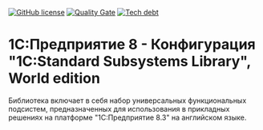 [![GitHub license](https://img.shields.io/github/license/1c-syntax/ssl_3_1_eng.svg?style=flat-square)](https://github.com/1c-syntax/ssl_3_1_eng/blob/develop/LICENSE.md)
[![Quality Gate](https://sonar.openbsl.ru/api/project_badges/measure?project=ssl_3_1_eng&metric=alert_status)](https://sonar.openbsl.ru/dashboard?id=ssl_3_1_eng)
[![Tech debt](https://sonar.openbsl.ru/api/project_badges/measure?project=ssl_3_1_eng&metric=sqale_index)](https://sonar.openbsl.ru/dashboard?id=ssl_3_1_eng)

# 1С:Предприятие 8 - Конфигурация "1C:Standard Subsystems Library", World edition

Библиотека включает в себя набор универсальных функциональных подсистем, 
предназначенных для использования в прикладных решениях
на платформе "1С:Предприятие 8.3" на английском языке.
